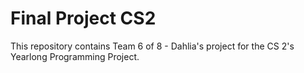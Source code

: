 # Final Project CS2
This repository contains Team 6 of 8 - Dahlia's project for the CS 2's Yearlong Programming Project.
